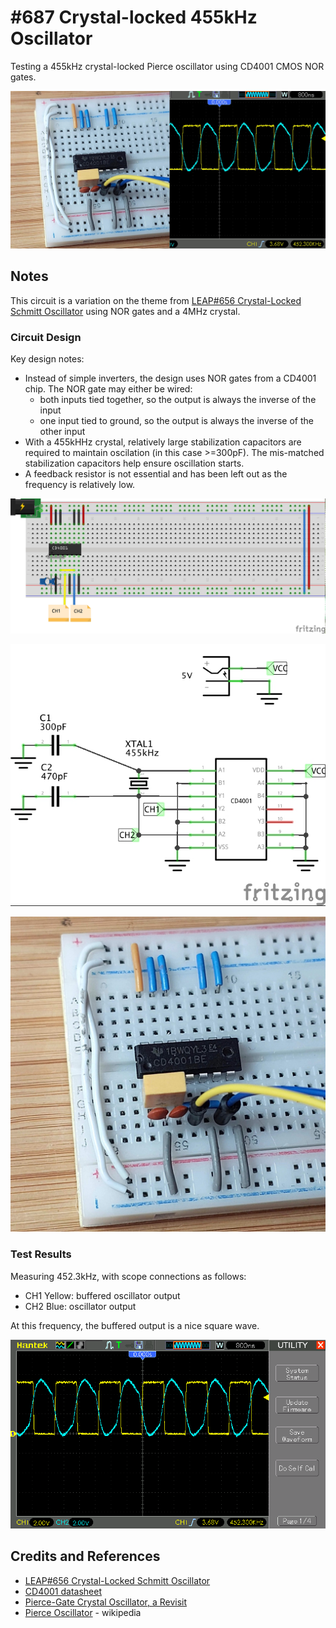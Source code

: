 # #687 Crystal-locked 455kHz Oscillator

Testing a 455kHz crystal-locked Pierce oscillator using CD4001 CMOS NOR gates.

![Build](./assets/CrystalLocked455kHzCD4001_build.jpg?raw=true)

## Notes

This circuit is a variation on the theme from
[LEAP#656 Crystal-Locked Schmitt Oscillator](../SchmittCrystalLockedOscillator)
using NOR gates and a 4MHz crystal.

### Circuit Design

Key design notes:

* Instead of simple inverters, the design uses NOR gates from a CD4001 chip. The NOR gate may either be wired:
    * both inputs tied together, so the output is always the inverse of the input
    * one input tied to ground, so the output is always the inverse of the other input
* With a 455kHHz crystal, relatively large stabilization capacitors are required to maintain oscilation (in this case >=300pF). The mis-matched stabilization capacitors help ensure oscillation starts.
* A feedback resistor is not essential and has been left out as the frequency is relatively low.

![bb](./assets/CrystalLocked455kHzCD4001_bb.jpg?raw=true)

![schematic](./assets/CrystalLocked455kHzCD4001_schematic.jpg?raw=true)

![bb_build](./assets/CrystalLocked455kHzCD4001_bb_build.jpg?raw=true)

### Test Results

Measuring 452.3kHz, with scope connections as follows:

* CH1 Yellow: buffered oscillator output
* CH2 Blue: oscillator output

At this frequency, the buffered output is a nice square wave.

![scope](./assets/scope.gif?raw=true)

## Credits and References

* [LEAP#656 Crystal-Locked Schmitt Oscillator](../SchmittCrystalLockedOscillator)
* [CD4001 datasheet](https://www.futurlec.com/4000Series/CD4001.shtml)
* [Pierce-Gate Crystal Oscillator, a Revisit](https://www.mpdigest.com/2018/04/23/pierce-gate-crystal-oscillator-a-revisit/)
* [Pierce Oscillator](https://en.wikipedia.org/wiki/Pierce_oscillator) - wikipedia
